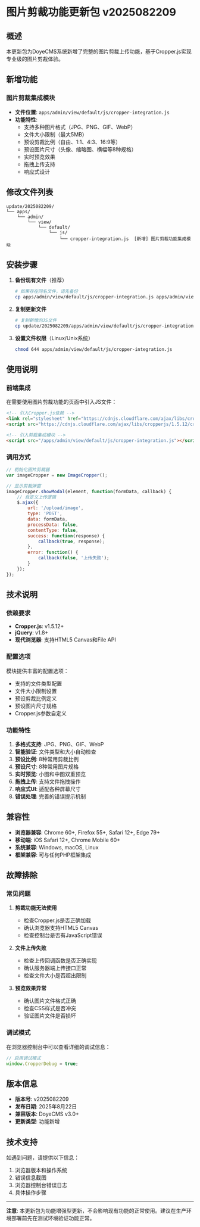 # 图片剪裁功能更新包 v2025082209

## 概述
本更新包为DoyeCMS系统新增了完整的图片剪裁上传功能，基于Cropper.js实现专业级的图片剪裁体验。

## 新增功能

### 图片剪裁集成模块
- **文件位置**: `apps/admin/view/default/js/cropper-integration.js`
- **功能特性**:
  - 支持多种图片格式（JPG、PNG、GIF、WebP）
  - 文件大小限制（最大5MB）
  - 预设剪裁比例（自由、1:1、4:3、16:9等）
  - 预设图片尺寸（头像、缩略图、横幅等8种规格）
  - 实时预览效果
  - 拖拽上传支持
  - 响应式设计

## 修改文件列表

```
update/2025082209/
└── apps/
    └── admin/
        └── view/
            └── default/
                └── js/
                    └── cropper-integration.js  [新增] 图片剪裁功能集成模块
```

## 安装步骤

1. **备份现有文件**（推荐）
   ```bash
   # 如果存在同名文件，请先备份
   cp apps/admin/view/default/js/cropper-integration.js apps/admin/view/default/js/cropper-integration.js.bak
   ```

2. **复制更新文件**
   ```bash
   # 复制新增的JS文件
   cp update/2025082209/apps/admin/view/default/js/cropper-integration.js apps/admin/view/default/js/
   ```

3. **设置文件权限**（Linux/Unix系统）
   ```bash
   chmod 644 apps/admin/view/default/js/cropper-integration.js
   ```

## 使用说明

### 前端集成
在需要使用图片剪裁功能的页面中引入JS文件：

```html
<!-- 引入Cropper.js依赖 -->
<link rel="stylesheet" href="https://cdnjs.cloudflare.com/ajax/libs/cropperjs/1.5.12/cropper.min.css">
<script src="https://cdnjs.cloudflare.com/ajax/libs/cropperjs/1.5.12/cropper.min.js"></script>

<!-- 引入剪裁集成模块 -->
<script src="/apps/admin/view/default/js/cropper-integration.js"></script>
```

### 调用方式
```javascript
// 初始化图片剪裁器
var imageCropper = new ImageCropper();

// 显示剪裁弹窗
imageCropper.showModal(element, function(formData, callback) {
    // 自定义上传逻辑
    $.ajax({
        url: '/upload/image',
        type: 'POST',
        data: formData,
        processData: false,
        contentType: false,
        success: function(response) {
            callback(true, response);
        },
        error: function() {
            callback(false, '上传失败');
        }
    });
});
```

## 技术说明

### 依赖要求
- **Cropper.js**: v1.5.12+
- **jQuery**: v1.8+
- **现代浏览器**: 支持HTML5 Canvas和File API

### 配置选项
模块提供丰富的配置选项：
- 支持的文件类型配置
- 文件大小限制设置
- 预设剪裁比例定义
- 预设图片尺寸规格
- Cropper.js参数自定义

### 功能特性
1. **多格式支持**: JPG、PNG、GIF、WebP
2. **智能验证**: 文件类型和大小自动检查
3. **预设比例**: 8种常用剪裁比例
4. **预设尺寸**: 8种常用图片规格
5. **实时预览**: 小图和中图双重预览
6. **拖拽上传**: 支持文件拖拽操作
7. **响应式UI**: 适配各种屏幕尺寸
8. **错误处理**: 完善的错误提示机制

## 兼容性

- **浏览器兼容**: Chrome 60+, Firefox 55+, Safari 12+, Edge 79+
- **移动端**: iOS Safari 12+, Chrome Mobile 60+
- **系统兼容**: Windows, macOS, Linux
- **框架兼容**: 可与任何PHP框架集成

## 故障排除

### 常见问题

1. **剪裁功能无法使用**
   - 检查Cropper.js是否正确加载
   - 确认浏览器支持HTML5 Canvas
   - 检查控制台是否有JavaScript错误

2. **文件上传失败**
   - 检查上传回调函数是否正确实现
   - 确认服务器端上传接口正常
   - 检查文件大小是否超出限制

3. **预览效果异常**
   - 确认图片文件格式正确
   - 检查CSS样式是否冲突
   - 验证图片文件是否损坏

### 调试模式
在浏览器控制台中可以查看详细的调试信息：
```javascript
// 启用调试模式
window.CropperDebug = true;
```

## 版本信息

- **版本号**: v2025082209
- **发布日期**: 2025年8月22日
- **兼容版本**: DoyeCMS v3.0+
- **更新类型**: 功能新增

## 技术支持

如遇到问题，请提供以下信息：
1. 浏览器版本和操作系统
2. 错误信息截图
3. 浏览器控制台错误日志
4. 具体操作步骤

---

**注意**: 本更新包为功能增强型更新，不会影响现有功能的正常使用。建议在生产环境部署前先在测试环境验证功能正常。